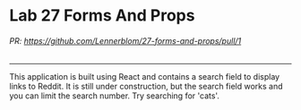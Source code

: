 # Lab 27 Forms And Props

###### PR: https://github.com/Lennerblom/27-forms-and-props/pull/1
___
This application is built using React and contains a search field to display links to Reddit.  It is still under construction, but the search field works and you can limit the search number.  Try searching for 'cats'.

